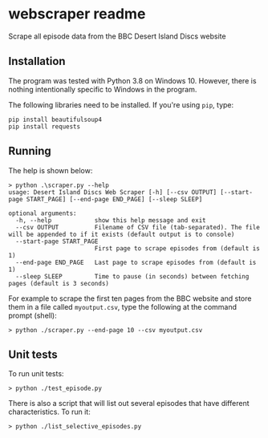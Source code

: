 # webscraper readme
Scrape all episode data from the BBC Desert Island Discs website

## Installation

The program was tested with Python 3.8 on Windows 10. However, there is nothing intentionally specific to Windows in the program.

The following libraries need to be installed. If you're using `pip`, type:

```
pip install beautifulsoup4
pip install requests
```

## Running

The help is shown below:

```
> python .\scraper.py --help
usage: Desert Island Discs Web Scraper [-h] [--csv OUTPUT] [--start-page START_PAGE] [--end-page END_PAGE] [--sleep SLEEP]

optional arguments:
  -h, --help            show this help message and exit
  --csv OUTPUT          Filename of CSV file (tab-separated). The file will be appended to if it exists (default output is to console)
  --start-page START_PAGE
                        First page to scrape episodes from (default is 1)
  --end-page END_PAGE   Last page to scrape episodes from (default is 1)
  --sleep SLEEP         Time to pause (in seconds) between fetching pages (default is 3 seconds)
```

For example to scrape the first ten pages from the BBC website and store them in a file called `myoutput.csv`, type the following at the command prompt (shell):

```
> python ./scraper.py --end-page 10 --csv myoutput.csv
```

## Unit tests

To run unit tests:

```
> python ./test_episode.py
```

There is also a script that will list out several episodes that have different characteristics. To run it:

```
> python ./list_selective_episodes.py
```
